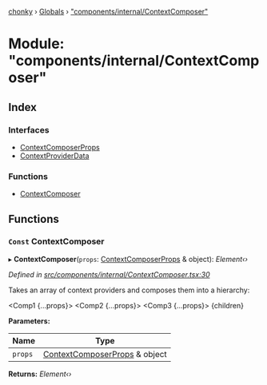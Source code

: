 [chonky](../README.md) › [Globals](../globals.md) › ["components/internal/ContextComposer"](_components_internal_contextcomposer_.md)

# Module: "components/internal/ContextComposer"

## Index

### Interfaces

* [ContextComposerProps](../interfaces/_components_internal_contextcomposer_.contextcomposerprops.md)
* [ContextProviderData](../interfaces/_components_internal_contextcomposer_.contextproviderdata.md)

### Functions

* [ContextComposer](_components_internal_contextcomposer_.md#const-contextcomposer)

## Functions

### `Const` ContextComposer

▸ **ContextComposer**(`props`: [ContextComposerProps](../interfaces/_components_internal_contextcomposer_.contextcomposerprops.md) & object): *Element‹›*

*Defined in [src/components/internal/ContextComposer.tsx:30](https://github.com/TimboKZ/Chonky/blob/ca45eac/src/components/internal/ContextComposer.tsx#L30)*

Takes an array of context providers and composes them into a
hierarchy:

<Comp1 {...props}>
    <Comp2 {...props}>
        <Comp3 {...props}>
            {children}
        </Comp3>
    </Comp2>
</Comp1>

**Parameters:**

Name | Type |
------ | ------ |
`props` | [ContextComposerProps](../interfaces/_components_internal_contextcomposer_.contextcomposerprops.md) & object |

**Returns:** *Element‹›*
